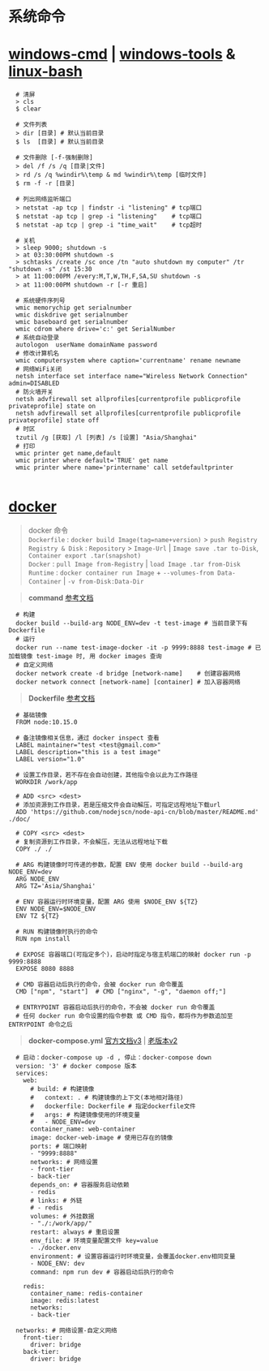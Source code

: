 # **系统命令**

# [**windows-cmd**](https://github.com/Awesome-Windows/awesome-windows-command-line) | [windows-tools](https://github.com/Awesome-Windows/Awesome) & [**linux-bash**](https://wangchujiang.com/linux-command/hot.html) 

~~~
  # 清屏
  > cls
  $ clear
  
  # 文件列表
  > dir [目录] # 默认当前目录
  $ ls  [目录] # 默认当前目录
  
  # 文件删除 [-f-强制删除]
  > del /f /s /q [目录|文件]
  > rd /s /q %windir%\temp & md %windir%\temp [临时文件]
  $ rm -f -r [目录]
  
  # 列出网络监听端口
  > netstat -ap tcp | findstr -i "listening" # tcp端口
  $ netstat -ap tcp | grep -i "listening"    # tcp端口
  $ netstat -ap tcp | grep -i "time_wait"    # tcp超时
  
  # 关机
  > sleep 9000; shutdown -s
  > at 03:30:00PM shutdown -s
  > schtasks /create /sc once /tn "auto shutdown my computer" /tr "shutdown -s" /st 15:30
  > at 11:00:00PM /every:M,T,W,TH,F,SA,SU shutdown -s
  > at 11:00:00PM shutdown -r [-r 重启]
  
  # 系统硬件序列号
  wmic memorychip get serialnumber
  wmic diskdrive get serialnumber
  wmic baseboard get serialnumber
  wmic cdrom where drive='c:' get SerialNumber
  # 系统自动登录
  autologon  userName domainName password
  # 修改计算机名
  wmic computersystem where caption='currentname' rename newname
  # 网络WiFi关闭
  netsh interface set interface name="Wireless Network Connection" admin=DISABLED
  # 防火墙开关
  netsh advfirewall set allprofiles[currentprofile publicprofile privateprofile] state on
  netsh advfirewall set allprofiles[currentprofile publicprofile privateprofile] state off
  # 时区
  tzutil /g [获取] /l [列表] /s [设置] "Asia/Shanghai"
  # 打印
  wmic printer get name,default
  wmic printer where default='TRUE' get name
  wmic printer where name='printername' call setdefaultprinter
  
~~~

# [**docker**](https://docs.docker.com)

> docker 命令 <br>
  `Dockerfile` : `docker build Image(tag=name+version)` > `push Registry` <br>
  `Registry & Disk` : `Repository` > `Image-Url` | `Image save .tar to-Disk`, `Container export .tar(snapshot)` <br>
  `Docker`     : `pull Image from-Registry` | `load Image .tar from-Disk` <br>
  `Runtime`    : `docker container run Image` + `--volumes-from Data-Container` | `-v from-Disk:Data-Dir`

> **command** [参考文档](https://docs.docker.com)
~~~
  # 构建
  docker build --build-arg NODE_ENV=dev -t test-image # 当前目录下有Dockerfile
  # 运行
  docker run --name test-image-docker -it -p 9999:8888 test-image # 已加载镜像 test-image 时, 用 docker images 查询
  # 自定义网络
  docker network create -d bridge [network-name]    # 创建容器网络
  docker network connect [network-name] [container] # 加入容器网络
~~~

> **Dockerfile** [参考文档](https://docs.docker.com/dockerfile/overview)
~~~
  # 基础镜像
  FROM node:10.15.0
  
  # 备注镜像相关信息，通过 docker inspect 查看
  LABEL maintainer="test <test@gmail.com>"
  LABEL description="this is a test image"
  LABEL version="1.0"
  
  # 设置工作目录，若不存在会自动创建，其他指令会以此为工作路径
  WORKDIR /work/app
  
  # ADD <src> <dest>
  # 添加资源到工作目录，若是压缩文件会自动解压，可指定远程地址下载url
  ADD 'https://github.com/nodejscn/node-api-cn/blob/master/README.md' ./doc/
  
  # COPY <src> <dest>
  # 复制资源到工作目录，不会解压，无法从远程地址下载
  COPY ./ ./

  # ARG 构建镜像时可传递的参数，配置 ENV 使用 docker build --build-arg NODE_ENV=dev
  ARG NODE_ENV
  ARG TZ='Asia/Shanghai'
  
  # ENV 容器运行时环境变量，配置 ARG 使用 $NODE_ENV ${TZ}
  ENV NODE_ENV=$NODE_ENV
  ENV TZ ${TZ}
  
  # RUN 构建镜像时执行的命令
  RUN npm install
  
  # EXPOSE 容器端口(可指定多个)，启动时指定与宿主机端口的映射 docker run -p 9999:8888
  EXPOSE 8080 8888
  
  # CMD 容器启动后执行的命令，会被 docker run 命令覆盖
  CMD ["npm", "start"]  # CMD ["nginx", "-g", "daemon off;"]
  
  # ENTRYPOINT 容器启动后执行的命令，不会被 docker run 命令覆盖
  # 任何 docker run 命令设置的指令参数 或 CMD 指令，都将作为参数追加至 ENTRYPOINT 命令之后

~~~

> **docker-compose.yml** [官方文档v3](https://docs.docker.com/compose/overview) | [老版本v2](https://www.jianshu.com/p/2217cfed29d7)
~~~
  # 启动：docker-compose up -d , 停止：docker-compose down
  version: '3' # docker compose 版本
  services:
    web:
      # build: # 构建镜像
      #   context: . # 构建镜像的上下文(本地相对路径)
      #   dockerfile: Dockerfile # 指定dockerfile文件
      #   args: # 构建镜像使用的环境变量
      #   - NODE_ENV=dev
      container_name: web-container
      image: docker-web-image # 使用已存在的镜像
      ports: # 端口映射
      - "9999:8888"
      networks: # 网络设置
      - front-tier
      - back-tier
      depends_on: # 容器服务启动依赖
      - redis
      # links: # 外链
      # - redis
      volumes: # 外挂数据
      - "./:/work/app/"
      restart: always # 重启设置
      env_file: # 环境变量配置文件 key=value
      - ./docker.env
      environment: # 设置容器运行时环境变量，会覆盖docker.env相同变量
      - NODE_ENV: dev
      command: npm run dev # 容器启动后执行的命令
      
    redis:
      container_name: redis-container
      image: redis:latest
      networks:
      - back-tier

  networks: # 网络设置-自定义网络
    front-tier:
      driver: bridge
    back-tier:
      driver: bridge
~~~

